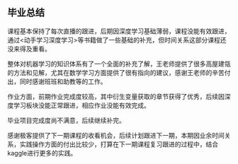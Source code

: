 ## 毕业总结

课程基本保持了每次直播的跟进，后期因深度学习基础薄弱，课程没能有效跟进，通过<动手学习深度学习>等书籍做了一些基础的补充，但时间关系这部分课程还没来得及重看。

整体对机器学习的知识体系有了一个全面的补充了解，王老师提供了很多高屋建瓴的方法和见解，尤其在数学学习方面提供了很有指向的建议，感谢王老师的辛苦付出，同时感谢班班和助教等的工作。

作业方面，前期作业完成度较高，其中衍生变量获取的章节获得了优秀，后续因深度学习板块没能正常跟进，相应作业没能有效完成。

毕业项目完成度尚不满意，后续继续补完。

感谢极客提供了下一期课程的收看机会，后续计划跟进下一期，本期因业余时间关系，实践操作方面的付出比较少，打算在下一期课程复习跟进的过程中，结合kaggle进行更多的实践。
